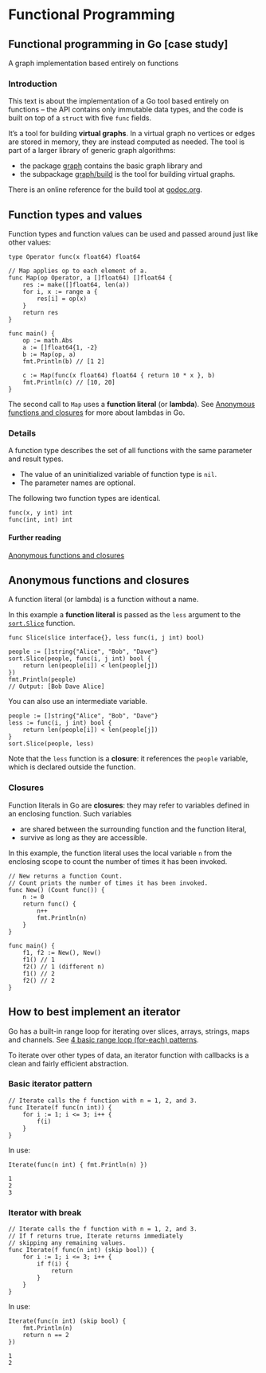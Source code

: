 # Functional Programming

## Functional programming in Go \[case study\]

A graph implementation based entirely on functions

### Introduction <a id="introduction"></a>

This text is about the implementation of a Go tool based entirely on functions – the API contains only immutable data types, and the code is built on top of a `struct` with five `func` fields.

It’s a tool for building **virtual graphs**. In a virtual graph no vertices or edges are stored in memory, they are instead computed as needed. The tool is part of a larger library of generic graph algorithms:

* the package [graph](https://github.com/yourbasic/graph) contains the basic graph library and
* the subpackage [graph/build](https://github.com/yourbasic/graph/tree/master/build) is the tool for building virtual graphs.

There is an online reference for the build tool at [godoc.org](https://godoc.org/github.com/yourbasic/graph/build).

## Function types and values

Function types and function values can be used and passed around just like other values:

```text
type Operator func(x float64) float64

// Map applies op to each element of a.
func Map(op Operator, a []float64) []float64 {
    res := make([]float64, len(a))
    for i, x := range a {
        res[i] = op(x)
    }
    return res
}

func main() {
    op := math.Abs
    a := []float64{1, -2}
    b := Map(op, a)
    fmt.Println(b) // [1 2]

    c := Map(func(x float64) float64 { return 10 * x }, b)
    fmt.Println(c) // [10, 20]
}
```

The second call to `Map` uses a **function literal** \(or **lambda**\). See [Anonymous functions and closures](https://yourbasic.org/golang/anonymous-function-literal-lambda-closure/) for more about lambdas in Go.

### Details <a id="details"></a>

A function type describes the set of all functions with the same parameter and result types.

* The value of an uninitialized variable of function type is `nil`.
* The parameter names are optional.

The following two function types are identical.

```text
func(x, y int) int
func(int, int) int
```

#### Further reading <a id="further-reading"></a>

[Anonymous functions and closures](https://yourbasic.org/golang/anonymous-function-literal-lambda-closure/)

## Anonymous functions and closures

A function literal \(or lambda\) is a function without a name.

In this example a **function literal** is passed as the `less` argument to the [`sort.Slice`](https://golang.org/pkg/sort/#Slice) function.

```text
func Slice(slice interface{}, less func(i, j int) bool)
```

```text
people := []string{"Alice", "Bob", "Dave"}
sort.Slice(people, func(i, j int) bool {
    return len(people[i]) < len(people[j])
})
fmt.Println(people)
// Output: [Bob Dave Alice]
```

You can also use an intermediate variable.

```text
people := []string{"Alice", "Bob", "Dave"}
less := func(i, j int) bool {
    return len(people[i]) < len(people[j])
}
sort.Slice(people, less)
```

Note that the `less` function is a **closure**: it references the `people` variable, which is declared outside the function.

### Closures <a id="closures"></a>

Function literals in Go are **closures**: they may refer to variables defined in an enclosing function. Such variables

* are shared between the surrounding function and the function literal,
* survive as long as they are accessible.

In this example, the function literal uses the local variable `n` from the enclosing scope to count the number of times it has been invoked.

```text
// New returns a function Count.
// Count prints the number of times it has been invoked.
func New() (Count func()) {
    n := 0
    return func() {
        n++
        fmt.Println(n)
    }
}

func main() {
    f1, f2 := New(), New()
    f1() // 1
    f2() // 1 (different n)
    f1() // 2
    f2() // 2
}
```

## How to best implement an iterator

Go has a built-in range loop for iterating over slices, arrays, strings, maps and channels. See [4 basic range loop \(for-each\) patterns](https://yourbasic.org/golang/for-loop-range-array-slice-map-channel/).

To iterate over other types of data, an iterator function with callbacks is a clean and fairly efficient abstraction.

### Basic iterator pattern <a id="basic-iterator-pattern"></a>

```text
// Iterate calls the f function with n = 1, 2, and 3.
func Iterate(f func(n int)) {
    for i := 1; i <= 3; i++ {
        f(i)
    }
}
```

In use:

```text
Iterate(func(n int) { fmt.Println(n) })
```

```text
1
2
3
```

### Iterator with break <a id="iterator-with-break"></a>

```text
// Iterate calls the f function with n = 1, 2, and 3.
// If f returns true, Iterate returns immediately
// skipping any remaining values.
func Iterate(f func(n int) (skip bool)) {
    for i := 1; i <= 3; i++ {
        if f(i) {
            return
        }
    }
}
```

In use:

```text
Iterate(func(n int) (skip bool) {
	fmt.Println(n)
	return n == 2
})
```

```text
1
2
```



